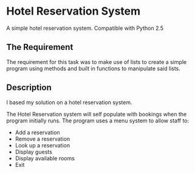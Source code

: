 # Hotel Reservation System
 A simple hotel reservation system. Compatible with Python 2.5
 
 ## The Requirement
 The requirement for this task was to make use of lists to create a simple program using methods and built in functions to manipulate said lists.

 ## Description
 I based my solution on a hotel reservation system.
 
 The Hotel Reservation system will self populate with bookings when the program initially runs. The program uses a menu system to allow staff to:
 
 - Add a reservation
 - Remove a reservation
 - Look up a reservation
 - Display guests
 - Display available rooms
 - Exit
